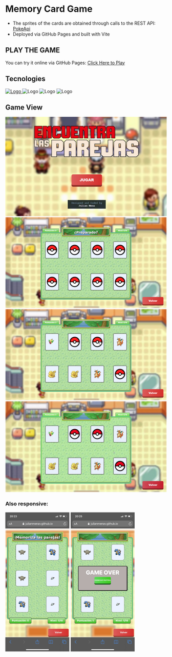 # Memory Card Game
- The sprites of the cards are obtained through calls to the REST API: [PokeApi](https://pokeapi.co/)
- Deployed via GitHub Pages and built with Vite

## PLAY THE GAME
You can try it online via GitHub Pages: [Click Here to Play](https://julianmenav.github.io/memory-game/)

## Tecnologies
<div>
  <a href="https://reactjs.org/">
      <img src="https://upload.wikimedia.org/wikipedia/commons/thumb/4/47/React.svg/1150px-React.svg.png" alt="Logo" height="100" >
  </a>
  <img 
    src="https://upload.wikimedia.org/wikipedia/commons/thumb/9/99/Unofficial_JavaScript_logo_2.svg/480px-Unofficial_JavaScript_logo_2.svg.png" alt="Logo" height="100"
  >
  <img src="https://upload.wikimedia.org/wikipedia/commons/thumb/6/61/HTML5_logo_and_wordmark.svg/2048px-HTML5_logo_and_wordmark.svg.png" alt="Logo" height="100" >
  <img src="https://upload.wikimedia.org/wikipedia/commons/thumb/d/d5/CSS3_logo_and_wordmark.svg/1200px-CSS3_logo_and_wordmark.svg.png" alt="Logo" height="100" >
</div>


## Game View
<img src="https://raw.githubusercontent.com/Julianmenav/stuff/main/memorygame/home.PNG" alt="Logo" width="600">
<br>
<img src="https://raw.githubusercontent.com/Julianmenav/stuff/main/memorygame/startGame.png" alt="Logo" width="600">
<br>
<img src="https://raw.githubusercontent.com/Julianmenav/stuff/main/memorygame/playingGame.png" alt="Logo" width="600">
<br>
<img src="https://raw.githubusercontent.com/Julianmenav/stuff/main/memorygame/gameover.gif" alt="Logo" width="600">

### Also responsive:

<div>
  <img src="https://raw.githubusercontent.com/Julianmenav/stuff/main/memorygame/responsiveGame.jpg" alt="Logo" width="200" style="{margin-left: 200px}">
  <img src="https://raw.githubusercontent.com/Julianmenav/stuff/main/memorygame/responsiveGameOver.jpg" alt="Logo" width="200">
</div>

